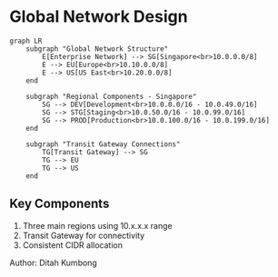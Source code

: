 # Global Network Design

```mermaid
graph LR
    subgraph "Global Network Structure"
        E[Enterprise Network] --> SG[Singapore<br>10.0.0.0/8]
        E --> EU[Europe<br>10.10.0.0/8]
        E --> US[US East<br>10.20.0.0/8]
    end

    subgraph "Regional Components - Singapore"
        SG --> DEV[Development<br>10.0.0.0/16 - 10.0.49.0/16]
        SG --> STG[Staging<br>10.0.50.0/16 - 10.0.99.0/16]
        SG --> PROD[Production<br>10.0.100.0/16 - 10.0.199.0/16]
    end

    subgraph "Transit Gateway Connections"
        TG[Transit Gateway] --> SG
        TG --> EU
        TG --> US
    end
```

## Key Components
1. Three main regions using 10.x.x.x range
2. Transit Gateway for connectivity
3. Consistent CIDR allocation

Author: Ditah Kumbong
